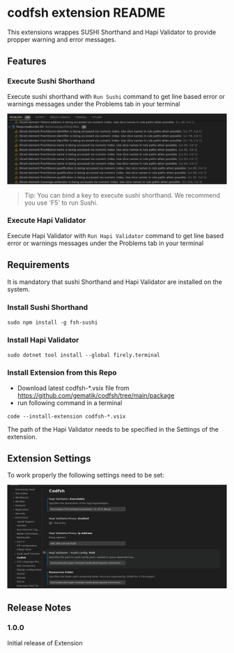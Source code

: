 # codfsh extension README

This extensions wrappes SUSHI Shorthand and Hapi Validator to provide propper warning and error messages.

## Features

### Execute Sushi Shorthand

Execute sushi shorthand with `Run Sushi` command to get line based error or warnings messages under the Problems tab in your terminal

![sushi Errors Example][errorImage]

> Tip: You can bind a key to execute sushi shorthand. We recommend you use 'F5' to run Sushi.

### Execute Hapi Validator

Execute Hapi Validator with `Run Hapi Validator` command to get line based error or warnings messages under the Problems tab in your terminal

## Requirements

It is mandatory that sushi Shorthand and Hapi Validator are installed on the system.
### Install Sushi Shorthand

```
sudo npm install -g fsh-sushi
```

### Install Hapi Validator

```
sudo dotnet tool install --global firely.terminal
```

### Install Extension from this Repo

* Download latest codfsh-*.vsix file from https://github.com/gematik/codfsh/tree/main/package
* run following command in a terminal

```
code --install-extension codfsh-*.vsix
```

The path of the Hapi Validator needs to be specified in the Settings of the extension.
## Extension Settings

To work properly the following settings need to be set:

![sushi Settings][sushiSettings]


## Release Notes


### 1.0.0

Initial release of Extension


[errorImage]: https://github.com/HendrikGematik/codfsh/blob/main/images/sushiErrors.png
[sushiSettings]: https://github.com/HendrikGematik/codfsh/raw/main/images/settings.png
